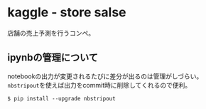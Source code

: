 # kaggle - store salse
店舗の売上予測を行うコンペ。

## ipynbの管理について
notebookの出力が変更されるたびに差分が出るのは管理がしづらい。`nbstripout`を使えば出力をcommit時に削除してくれるので便利。
```
$ pip install --upgrade nbstripout
```